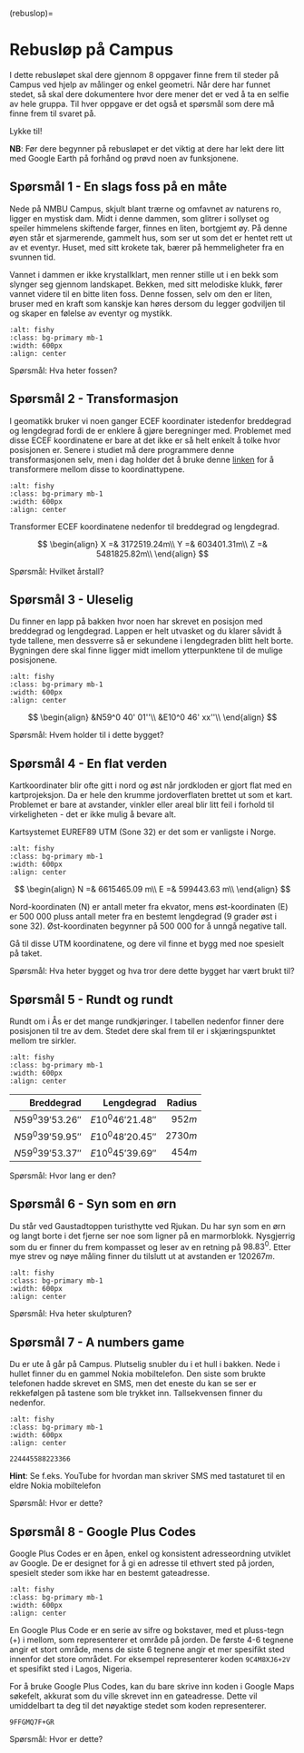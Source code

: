 (rebuslop)=
# Rebusløp på Campus

I dette rebusløpet skal dere gjennom 8 oppgaver finne frem til steder på Campus ved hjelp av målinger og enkel geometri. Når dere har funnet stedet, så skal dere dokumentere hvor dere mener det er ved å ta en selfie av hele gruppa. Til hver oppgave er det også et spørsmål som dere må finne frem til svaret på.

Lykke til!

**NB**: Før dere begynner på rebusløpet er det viktig at dere har lekt dere litt med Google Earth på forhånd og prøvd noen av funksjonene.


## Spørsmål 1 - En slags foss på en måte
Nede på NMBU Campus, skjult blant trærne og omfavnet av naturens ro, ligger en mystisk dam. Midt i denne dammen, som glitrer i sollyset og speiler himmelens skiftende farger, finnes en liten, bortgjemt øy. På denne øyen står et sjarmerende, gammelt hus, som ser ut som det er hentet rett ut av et eventyr. Huset, med sitt krokete tak, bærer på hemmeligheter fra en svunnen tid.

Vannet i dammen er ikke krystallklart, men renner stille ut i en bekk som slynger seg gjennom landskapet. Bekken, med sitt melodiske klukk, fører vannet videre til en bitte liten foss. Denne fossen, selv om den er liten, bruser med en kraft som kanskje kan høres dersom du legger godviljen til og skaper en følelse av eventyr og mystikk. 

```{image} ../bilder/foss.jpg
:alt: fishy
:class: bg-primary mb-1
:width: 600px
:align: center
```

Spørsmål: Hva heter fossen?


## Spørsmål 2 - Transformasjon
I geomatikk bruker vi noen ganger ECEF koordinater istedenfor breddegrad og lengdegrad fordi de er enklere å gjøre beregninger med. Problemet med disse ECEF koordinatene er bare at det ikke er så helt enkelt å tolke hvor posisjonen er. Senere i studiet må dere programmere denne transformasjonen selv, men i dag  holder det å bruke denne [linken](https://www.sysense.com/products/ecef_lla_converter/index.html) for å transformere mellom disse to koordinattypene.

```{image} ../bilder/coordinates.jpg
:alt: fishy
:class: bg-primary mb-1
:width: 600px
:align: center
```

Transformer ECEF koordinatene nedenfor til breddegrad og lengdegrad.

$$
\begin{align}
  X =& 3172519.24m\\
  Y =& 603401.31m\\
  Z =& 5481825.82m\\
\end{align}
$$

Spørsmål: Hvilket årstall?


## Spørsmål 3 - Uleselig
Du finner en lapp på bakken hvor noen har skrevet en posisjon med breddegrad og lengdegrad. Lappen er helt utvasket og du klarer såvidt å tyde tallene, men dessverre så er sekundene i lengdegraden blitt helt borte. Bygningen dere skal finne ligger midt imellom ytterpunktene til de mulige posisjonene.

```{image} ../bilder/note.jpg
:alt: fishy
:class: bg-primary mb-1
:width: 600px
:align: center
```

$$
\begin{align}
  &N59^0 40' 01''\\
  &E10^0 46' xx''\\
\end{align}
$$

Spørsmål: Hvem holder til i dette bygget?


## Spørsmål 4 - En flat verden
Kartkoordinater blir ofte gitt i nord og øst når jordkloden er gjort flat med en kartprojeksjon.
Da er hele den krumme jordoverflaten brettet ut som et kart. Problemet er bare at avstander, vinkler eller
areal blir litt feil i forhold til virkeligheten - det er ikke mulig å bevare alt.

Kartsystemet EUREF89 UTM (Sone 32) er det som er vanligste i Norge.

```{image} ../bilder/map_projection.jpg
:alt: fishy
:class: bg-primary mb-1
:width: 600px
:align: center
```

$$
\begin{align}
  N =& 6615465.09 m\\
  E =& 599443.63 m\\
\end{align}
$$

Nord-koordinaten (N) er antall meter fra ekvator, mens øst-koordinaten (E) er 500 000 pluss antall meter fra en bestemt
lengdegrad (9 grader øst i sone 32). Øst-koordinaten begynner på 500 000 for å unngå
negative tall.

Gå til disse UTM koordinatene, og dere vil finne et bygg med noe spesielt på taket.

Spørsmål: Hva heter bygget og hva tror dere dette bygget har vært brukt til?


## Spørsmål 5 - Rundt og rundt
Rundt om i Ås er det mange rundkjøringer. I tabellen nedenfor finner dere posisjonen til tre av dem. Stedet dere skal frem til er i skjæringspunktet mellom tre sirkler.

```{image} ../bilder/circles.jpg
:alt: fishy
:class: bg-primary mb-1
:width: 600px
:align: center
```

Breddegrad|Lengdegrad|Radius
---:|---:|---:
$N59^0 39' 53.26''$|$E10^0 46' 21.48''$|$952m$
$N59^0 39' 59.95''$|$E10^0 48' 20.45''$|$2730m$
$N59^0 39' 53.37''$|$E10^0 45' 39.69''$|$454m$

Spørsmål: Hvor lang er den?


## Spørsmål 6 - Syn som en ørn
Du står ved Gaustadtoppen turisthytte ved Rjukan. Du har syn som en ørn og langt borte i det fjerne ser noe som ligner på en marmorblokk. Nysgjerrig som du er finner du frem kompasset og leser av en retning på $98.83^0$. Etter mye strev og nøye måling finner du tilslutt ut at avstanden er $120267m$.

```{image} ../bilder/mountain.jpg
:alt: fishy
:class: bg-primary mb-1
:width: 600px
:align: center
```

Spørsmål: Hva heter skulpturen?


## Spørsmål 7 - A numbers game
Du er ute å går på Campus. Plutselig snubler du i et hull i bakken. Nede i hullet finner du en gammel Nokia mobiltelefon. Den siste som brukte telefonen hadde skrevet en SMS, men det eneste du kan se ser er rekkefølgen på tastene som ble trykket inn. Tallsekvensen finner du nedenfor.

```{image} ../bilder/nokia.jpg
:alt: fishy
:class: bg-primary mb-1
:width: 600px
:align: center
```

`224445588223366`

**Hint**: Se f.eks. YouTube for hvordan man skriver SMS med tastaturet til en eldre Nokia mobiltelefon

Spørsmål: Hvor er dette?

## Spørsmål 8 - Google Plus Codes
Google Plus Codes er en åpen, enkel og konsistent adresseordning utviklet av Google. De er designet for å gi en adresse til ethvert sted på jorden, spesielt steder som ikke har en bestemt gateadresse.

```{image} ../bilder/google_plus.jpg
:alt: fishy
:class: bg-primary mb-1
:width: 600px
:align: center
```

En Google Plus Code er en serie av sifre og bokstaver, med et pluss-tegn (+) i mellom, som representerer et område på jorden. De første 4-6 tegnene angir et stort område, mens de siste 6 tegnene angir et mer spesifikt sted innenfor det store området. For eksempel representerer koden `9C4M8XJ6+2V` et spesifikt sted i Lagos, Nigeria.

For å bruke Google Plus Codes, kan du bare skrive inn koden i Google Maps søkefelt, akkurat som du ville skrevet inn en gateadresse. Dette vil umiddelbart ta deg til det nøyaktige stedet som koden representerer.

`9FFGMQ7F+GR`

Spørsmål: Hvor er dette?



